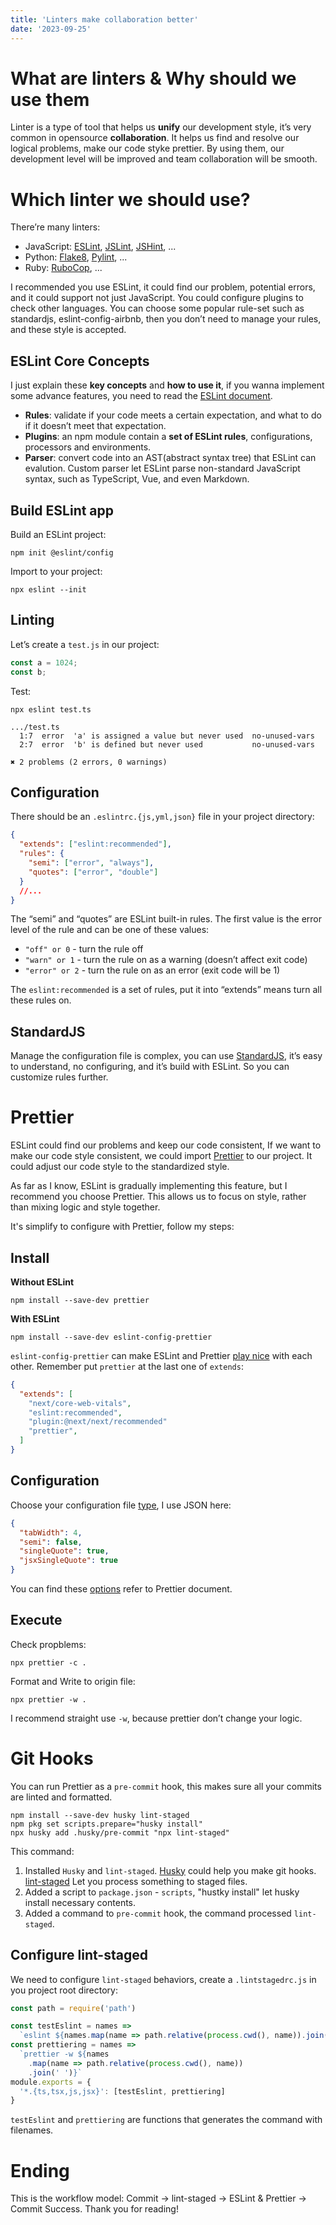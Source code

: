 ```yaml
---
title: 'Linters make collaboration better'
date: '2023-09-25'
---
```


# What are linters & Why should we use them

Linter is a type of tool that helps us **unify** our development style, it’s very common in opensource **collaboration**. It helps us find and resolve our logical problems, make our code styke prettier. By using them, our development level will be improved and team collaboration will be smooth.

# Which linter we should use?

There’re many linters:

- JavaScript: [ESLint](https://eslint.org/), [JSLint](https://www.jslint.com/), [JSHint](https://jshint.com/), ...
- Python: [Flake8](https://flake8.pycqa.org/en/latest/), [Pylint](https://pylint.readthedocs.io/en/latest/), ...
- Ruby: [RuboCop](https://github.com/rubocop/rubocop), ...

I recommended you use ESLint, it could find our problem, potential errors, and it could support not just JavaScript. You could configure plugins to check other languages.
You can choose some popular rule-set such as standardjs, eslint-config-airbnb, then you don’t need to manage your rules, and these style is accepted.

## ESLint Core Concepts

I just explain these **key concepts** and **how to use it**, if you wanna implement some advance features, you need to read the [ESLint document](https://eslint.org/docs/latest/use/getting-started).

- **Rules**: validate if your code meets a certain expectation, and what to do if it doesn’t meet that expectation.
- **Plugins**: an npm module contain a **set of ESLint rules**, configurations, processors and environments.
- **Parser**: convert code into an AST(abstract syntax tree) that ESLint can evalution. Custom parser let ESLint parse non-standard JavaScript syntax, such as TypeScript, Vue, and even Markdown.

## Build ESLint app

Build an ESLint project:

```shell
npm init @eslint/config
```

Import to your project:

```shell
npx eslint --init
```

## Linting

Let’s create a `test.js` in our project:

```js
const a = 1024;
const b;
```

Test:

```shell
npx eslint test.ts

.../test.ts
  1:7  error  'a' is assigned a value but never used  no-unused-vars
  2:7  error  'b' is defined but never used           no-unused-vars

✖ 2 problems (2 errors, 0 warnings)
```

## Configuration

There should be an `.eslintrc.{js,yml,json}` file in your project directory:

```json
{
  "extends": ["eslint:recommended"],
  "rules": {
    "semi": ["error", "always"],
    "quotes": ["error", "double"]
  }
  //...
}
```

The “semi” and “quotes” are ESLint built-in rules.
The first value is the error level of the rule and can be one of these values:

- `"off" or 0` - turn the rule off
- `"warn" or 1` - turn the rule on as a warning (doesn’t affect exit code)
- `"error" or 2` - turn the rule on as an error (exit code will be 1)

The `eslint:recommended` is a set of rules, put it into “extends” means turn all these rules on.

## StandardJS

Manage the configuration file is complex, you can use [StandardJS](https://standardjs.com/readme-en), it’s easy to understand, no configuring, and it’s build with ESLint. So you can customize rules further.

# Prettier

ESLint could find our problems and keep our code consistent, If we want to make our code style consistent, we could import [Prettier](https://prettier.io/) to our project. It could adjust our code style to the standardized style.

As far as I know, ESLint is gradually implementing this feature, but I recommend you choose Prettier. This allows us to focus on style, rather than mixing logic and style together.

It's simplify to configure with Prettier, follow my steps:

## Install

**Without ESLint**

```shell
npm install --save-dev prettier
```

**With ESLint**

```shell
npm install --save-dev eslint-config-prettier
```

`eslint-config-prettier` can make ESLint and Prettier [play nice](https://prettier.io/docs/en/install#eslint-and-other-linters) with each other. Remember put `prettier` at the last one of `extends`:

```json
{
  "extends": [
    "next/core-web-vitals",
    "eslint:recommended",
    "plugin:@next/next/recommended"
    "prettier",
  ]
}
```

## Configuration

Choose your configuration file [type](https://prettier.io/docs/en/configuration), I use JSON here:

```json
{
  "tabWidth": 4,
  "semi": false,
  "singleQuote": true,
  "jsxSingleQuote": true
}
```

You can find these [options](https://prettier.io/docs/en/options) refer to Prettier document.

## Execute

Check propblems:

```shell
npx prettier -c .
```

Format and Write to origin file:

```shell
npx prettier -w .
```

I recommend straight use `-w`, because prettier don’t change your logic.

# Git Hooks

You can run Prettier as a `pre-commit` hook, this makes sure all your commits are linted and formatted.

```shell
npm install --save-dev husky lint-staged
npm pkg set scripts.prepare="husky install"
npx husky add .husky/pre-commit "npx lint-staged"
```

This command:

1. Installed `Husky` and `lint-staged`. [Husky](https://github.com/typicode/husky) could help you make git hooks.
   [lint-staged](https://github.com/okonet/lint-staged) Let you process something to staged files.
2. Added a script to `package.json` - `scripts`, "hustky install" let husky install necessary contents.
3. Added a command to `pre-commit` hook, the command processed `lint-staged`.

## Configure lint-staged

We need to configure `lint-staged` behaviors, create a `.lintstagedrc.js` in you project root directory:

```js
const path = require('path')

const testEslint = names =>
  `eslint ${names.map(name => path.relative(process.cwd(), name)).join(' ')}`
const prettiering = names =>
  `prettier -w ${names
    .map(name => path.relative(process.cwd(), name))
    .join(' ')}`
module.exports = {
  '*.{ts,tsx,js,jsx}': [testEslint, prettiering]
}
```

`testEslint` and `prettiering` are functions that generates the command with filenames.

# Ending

This is the workflow model: Commit -> lint-staged -> ESLint & Prettier -> Commit Success.
Thank you for reading!
